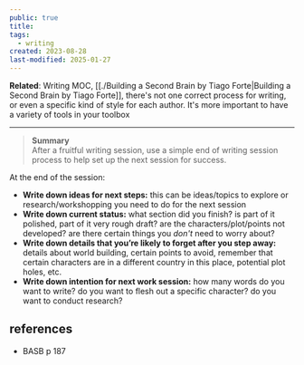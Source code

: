 ```yaml
---
public: true
title: 
tags:
  - writing
created: 2023-08-28
last-modified: 2025-01-27
---
```

**Related**: Writing MOC, [[./Building a Second Brain by Tiago Forte|Building a Second Brain by Tiago Forte]], there's not one correct process for writing, or even a specific kind of style for each author. It's more important to have a variety of tools in your toolbox  
  
---  
  
> **Summary**  
> After a fruitful writing session, use a simple end of writing session process to help set up the next session for success.  
  
At the end of the session:  
* **Write down ideas for next steps:** this can be ideas/topics to explore or research/workshopping you need to do for the next session  
* **Write down current status:** what section did you finish? is part of it polished, part of it very rough draft? are the characters/plot/points not developed? are there certain things you *don't* need to worry about?  
* **Write down details that you’re likely to forget after you step away:** details about world building, certain points to avoid, remember that certain characters are in a different country in this place, potential plot holes, etc.  
* **Write down intention for next work session:** how many words do you want to write? do you want to flesh out a specific character? do you want to conduct research?  
  
## references  
* BASB p 187